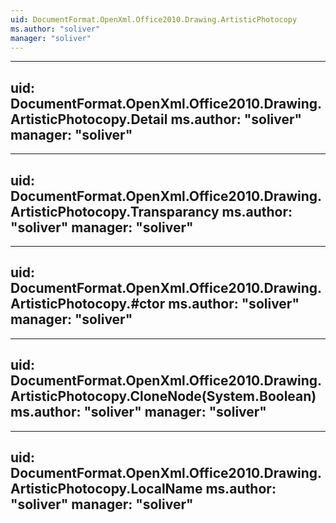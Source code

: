 ```yaml
---
uid: DocumentFormat.OpenXml.Office2010.Drawing.ArtisticPhotocopy
ms.author: "soliver"
manager: "soliver"
---
```


---
uid: DocumentFormat.OpenXml.Office2010.Drawing.ArtisticPhotocopy.Detail
ms.author: "soliver"
manager: "soliver"
---

---
uid: DocumentFormat.OpenXml.Office2010.Drawing.ArtisticPhotocopy.Transparancy
ms.author: "soliver"
manager: "soliver"
---

---
uid: DocumentFormat.OpenXml.Office2010.Drawing.ArtisticPhotocopy.#ctor
ms.author: "soliver"
manager: "soliver"
---

---
uid: DocumentFormat.OpenXml.Office2010.Drawing.ArtisticPhotocopy.CloneNode(System.Boolean)
ms.author: "soliver"
manager: "soliver"
---

---
uid: DocumentFormat.OpenXml.Office2010.Drawing.ArtisticPhotocopy.LocalName
ms.author: "soliver"
manager: "soliver"
---
